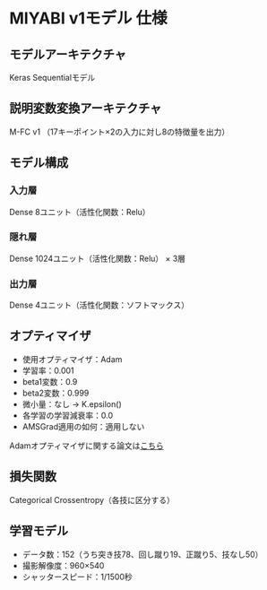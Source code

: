 # MIYABI v1モデル 仕様

## モデルアーキテクチャ
Keras Sequentialモデル

## 説明変数変換アーキテクチャ
M-FC v1
（17キーポイント×2の入力に対し8の特徴量を出力）

## モデル構成
### 入力層
Dense 8ユニット（活性化関数：Relu）

### 隠れ層
Dense 1024ユニット（活性化関数：Relu） × 3層

### 出力層
Dense 4ユニット（活性化関数：ソフトマックス）

## オプティマイザ
* 使用オプティマイザ：Adam
* 学習率：0.001
* beta1変数：0.9
* beta2変数：0.999
* 微小量：なし -> K.epsilon()
* 各学習の学習減衰率：0.0
* AMSGrad適用の如何：適用しない

Adamオプティマイザに関する論文は[こちら](https://arxiv.org/abs/1412.6980v8)

## 損失関数
Categorical Crossentropy（各技に区分する）

## 学習モデル
* データ数：152（うち突き技78、回し蹴り19、正蹴り5、技なし50）
* 撮影解像度：960×540
* シャッタースピード：1/1500秒
